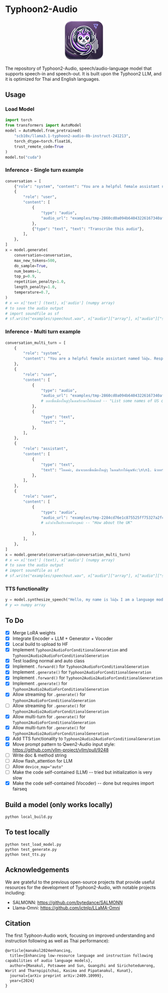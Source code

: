 # Typhoon2-Audio

<p align="center">
    <img src="assets/typhoon2_audio.png" width="25%"> <br>
</p>

The repository of Typhoon2-Audio, speech/audio-language model that supports speech-in and speech-out. It is built upon the Typhoon2 LLM, and it is optimized for Thai and English languages.

## Usage

### Load Model
```python
import torch
from transformers import AutoModel
model = AutoModel.from_pretrained(
    "scb10x/llama3.1-typhoon2-audio-8b-instruct-241213",
    torch_dtype=torch.float16, 
    trust_remote_code=True
)
model.to("cuda")
```

### Inference - Single turn example
```python
conversation = [
    {"role": "system", "content": "You are a helpful female assistant named ไต้ฝุ่น."},
    {
        "role": "user",
        "content": [
            {
                "type": "audio",
                "audio_url": "examples/tmp-2860cd0a094b64043226167340af03a3.wav",
            },
            {"type": "text", "text": "Transcribe this audio"},
        ],
    },
]
x = model.generate(
    conversation=conversation,
    max_new_tokens=500,
    do_sample=True,
    num_beams=1,
    top_p=0.9,
    repetition_penalty=1.0,
    length_penalty=1.0,
    temperature=0.7,
)
# x => x['text'] (text), x['audio'] (numpy array)
# to save the audio output
# import soundfile as sf
# sf.write("examples/speechout.wav", x["audio"]["array"], x["audio"]["sampling_rate"])
```

### Inference - Multi turn example
```python
conversation_multi_turn = [
    {
        "role": "system",
        "content": "You are a helpful female assistant named ไต้ฝุ่น. Respond conversationally to the speech provided in the language it is spoken in.",
    },
    {
        "role": "user",
        "content": [
            {
                "type": "audio",
                "audio_url": "examples/tmp-2860cd0a094b64043226167340af03a3.wav",
                # บอกชื่อเมืองใหญ่ๆในอเมริกามาให้หน่อยสิ -- "List some names of US cities"
            },
            {
                "type": "text",
                "text": "",
            },
        ],
    },
    {
        "role": "assistant",
        "content": [
            {
                "type": "text",
                "text": "โอเคค่ะ, ฉันจะบอกชื่อเมืองใหญ่ๆ ในอเมริกาให้คุณฟัง:\n\n1. นิวยอร์ก\n2. ลอสแอนเจลิส\n3. ชิคาโก\n4. ฮิวสตัน\n5. ฟิลาเดลเฟีย\n6. บอสตัน\n7. ซานฟรานซิสโก\n8. วอชิงตัน ดี.ซี. (Washington D.C.)\n9. แอตแลนต้า\n10. ซีแอตเทิล\n\nถ้าคุณต้องการข้อมูลเพิ่มเติมหรือมีคำถามอื่นๆ กรุณาถามได้เลยค่ะ'",
            },
        ],
    },
    {
        "role": "user",
        "content": [
            {
                "type": "audio",
                "audio_url": "examples/tmp-2284cd76e1c875525ff75327a2fc3610.wav",
                # แล้วถ้าเป็นประเทศอังกฤษล่ะ -- "How about the UK"

            },
        ],
    },
]
x = model.generate(conversation=conversation_multi_turn)
# x => x['text'] (text), x['audio'] (numpy array)
# to save the audio output
# import soundfile as sf
# sf.write("examples/speechout.wav", x["audio"]["array"], x["audio"]["sampling_rate"])
```

### TTS functionality
```python
y = model.synthesize_speech("Hello, my name is ไต้ฝุ่น I am a language model specialized in Thai")
# y => numpy array
```

## To Do
- [x] Merge LoRA weights
- [x] Integrate Encoder + LLM + Generator + Vocoder
- [x] Local build to upload to HF
- [x] Implement `Typhoon2AudioForConditionalGeneration` and `Typhoon2Audio2AudioForConditionalGeneration`
- [x] Test loading normal and auto class
- [x] Implement `.forward()` for `Typhoon2AudioForConditionalGeneration`
- [x] Implement `.generate()` for `Typhoon2AudioForConditionalGeneration`
- [x] Implement `.forward()` for `Typhoon2Audio2AudioForConditionalGeneration`
- [x] Implement `.generate()` for `Typhoon2Audio2AudioForConditionalGeneration`
- [x] Allow streaming for `.generate()` for `Typhoon2AudioForConditionalGeneration`
- [ ] Allow streaming for `.generate()` for `Typhoon2Audio2AudioForConditionalGeneration`
- [x] Allow multi-turn for `.generate()` for `Typhoon2AudioForConditionalGeneration`
- [x] Allow multi-turn for `.generate()` for `Typhoon2Audio2AudioForConditionalGeneration`
- [x] Add TTS functionality to `Typhoon2Audio2AudioForConditionalGeneration`
- [x] Move prompt pattern to Qwen2-Audio input style: https://github.com/vllm-project/vllm/pull/9248
- [ ] Write doc & method string
- [ ] Allow flash_attention for LLM
- [ ] Allow `device_map="auto"`
- [ ] Make the code self-contained (LLM) -- tried but initialization is very slow
- [x] Make the code self-contained (Vocoder) -- done but requires import fairseq

## Build a model (only works locally)
```
python local_build.py
```

## To test locally
```
python test_load_model.py
python test_generate.py
python test_tts.py
```

## Acknowledgements

We are grateful to the previous open-source projects that provide useful resources for the development of Typhoon2-Audio, with notable projects including:
- SALMONN: https://github.com/bytedance/SALMONN
- Llama-Omni: https://github.com/ictnlp/LLaMA-Omni

## Citation
The first Typhoon-Audio work, focusing on improved understanding and instruction following as well as Thai performance):
```
@article{manakul2024enhancing,
  title={Enhancing low-resource language and instruction following capabilities of audio language models},
  author={Manakul, Potsawee and Sun, Guangzhi and Sirichotedumrong, Warit and Tharnpipitchai, Kasima and Pipatanakul, Kunat},
  journal={arXiv preprint arXiv:2409.10999},
  year={2024}
}
```